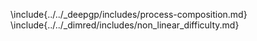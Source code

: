 \include{../../_deepgp/includes/process-composition.md}
\include{../../_dimred/includes/non_linear_difficulty.md}
